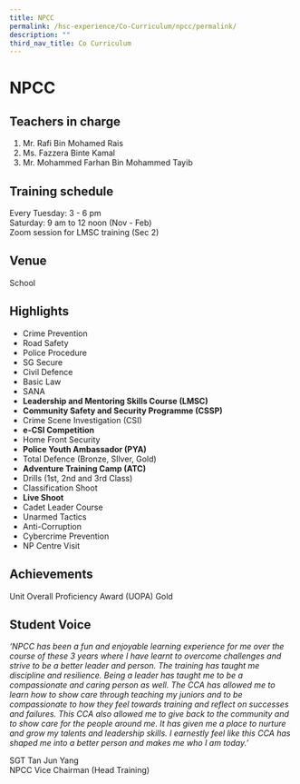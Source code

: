 ```yaml
---
title: NPCC
permalink: /hsc-experience/Co-Curriculum/npcc/permalink/
description: ""
third_nav_title: Co Curriculum
---
```

NPCC
====

Teachers in charge
------------------

1.  Mr. Rafi Bin Mohamed Rais
2.  Ms. Fazzera Binte Kamal
3.  Mr. Mohammed Farhan Bin Mohammed Tayib

Training schedule
-----------------

Every Tuesday: 3 - 6 pm  
Saturday: 9 am to 12 noon (Nov - Feb)  
Zoom session for LMSC training (Sec 2)

Venue
-----

School

Highlights
----------

*   Crime Prevention
*   Road Safety
*   Police Procedure
*   SG Secure
*   Civil Defence
*   Basic Law
*   SANA
*   **Leadership and Mentoring Skills Course (LMSC)**
*   **Community Safety and Security Programme (CSSP)**
*   Crime Scene Investigation (CSI)
*   **e-CSI Competition**
*   Home Front Security
*   **Police Youth Ambassador (PYA)**
*   Total Defence (Bronze, SIlver, Gold)
*   **Adventure Training Camp (ATC)**
*   Drills (1st, 2nd and 3rd Class)
*   Classification Shoot
*   **Live Shoot**
*   Cadet Leader Course
*   Unarmed Tactics
*   Anti-Corruption
*   Cybercrime Prevention
*   NP Centre Visit

Achievements
------------

Unit Overall Proficiency Award (UOPA) Gold

Student Voice
-------------

_‘NPCC has been a fun and enjoyable learning experience for me over the course of these 3 years where I have learnt to overcome challenges and strive to be a better leader and person. The training has taught me discipline and resilience. Being a leader has taught me to be a compassionate and caring person as well. The CCA has allowed me to learn how to show care through teaching my juniors and to be compassionate to how they feel towards training and reflect on successes and failures. This CCA also allowed me to give back to the community and to show care for the people around me. It has given me a place to nurture and grow my talents and leadership skills. I earnestly feel like this CCA has shaped me into a better person and makes me who I am today.’_  

SGT Tan Jun Yang  
NPCC Vice Chairman (Head Training)